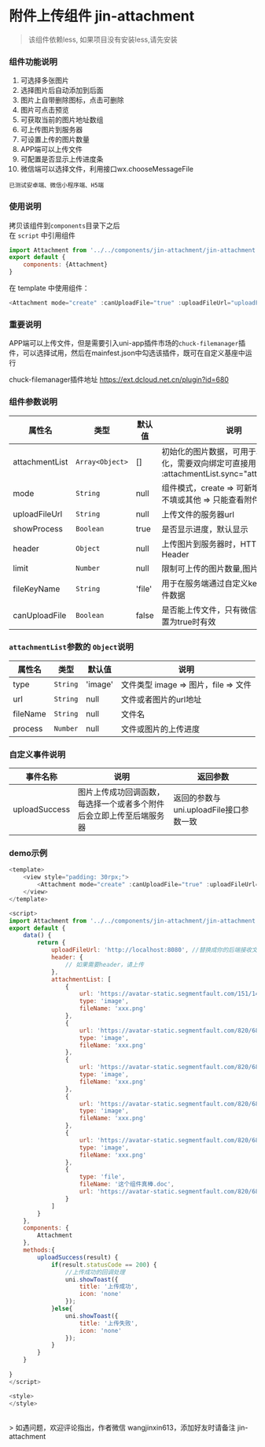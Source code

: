 # 附件上传组件 jin-attachment
> 该组件依赖less, 如果项目没有安装less,请先安装

### 组件功能说明
1. 可选择多张图片
2. 选择图片后自动添加到后面
3. 图片上自带删除图标，点击可删除
4. 图片可点击预览
5. 可获取当前的图片地址数组
6. 可上传图片到服务器
7. 可设置上传的图片数量
8. APP端可以上传文件
9. 可配置是否显示上传进度条
10. 微信端可以选择文件，利用接口wx.chooseMessageFile

`已测试安卓端、微信小程序端、H5端`

### 使用说明
拷贝该组件到`components`目录下之后  
在 `script` 中引用组件

``` javascript 
import Attachment from '../../components/jin-attachment/jin-attachment.vue';
export default {
    components: {Attachment}
}
```

在 template 中使用组件：  

``` javascript
<Attachment mode="create" :canUploadFile="true" :uploadFileUrl="uploadFileUrl" :heaer="header" :showProcess="true" :attachmentList.sync="attachmentList"></Attachment>
```

### 重要说明
APP端可以上传文件，但是需要引入uni-app插件市场的`chuck-filemanager`插件，可以选择试用，然后在mainfest.json中勾选该插件，既可在自定义基座中运行


 chuck-filemanager插件地址 https://ext.dcloud.net.cn/plugin?id=680

### 组件参数说明

属性名  | 类型| 默认值  | 说明|
--------- | --------|--------- | --------|
attachmentList | `Array<Object>` | []  | 初始化的图片数据，可用于单向数据初始化，需要双向绑定可直接用 :attachmentList.sync="attachmentList" |
mode  |  `String` | null | 组件模式，create => 可新增或编辑附件 不填或其他 => 只能查看附件 |
uploadFileUrl  | `String` | null | 上传文件的服务器url |
showProcess  | `Boolean` | true | 是否显示进度，默认显示 |
header  | `Object` | null | 上传图片到服务器时，HTTP 请求 Header |
limit  | `Number` | null | 限制可上传的图片数量,图片最大上传数量 |
fileKeyName  | `String` | 'file' | 用于在服务端通过自定义key值获取该文件数据|
canUploadFile | `Boolean` | false | 是否能上传文件，只有微信端和安卓版设置为true时有效

### `attachmentList`参数的 `Object`说明
属性名  | 类型| 默认值  | 说明|
--------- | --------|--------- | --------|
type | `String` | 'image'  | 文件类型 image => 图片，file => 文件
url | `String` | null  | 文件或者图片的url地址
fileName | `String` | null  | 文件名
process | `Number` | null  | 文件或图片的上传进度

### 自定义事件说明
事件名称  | 说明| 返回参数 |
--------- | --------|--------- |
uploadSuccess | 图片上传成功回调函数，每选择一个或者多个附件后会立即上传至后端服务器| 返回的参数与 uni.uploadFile接口参数一致 |


### demo示例

``` javascript
<template>
	<view style="padding: 30rpx;">
		<Attachment mode="create" :canUploadFile="true" :uploadFileUrl="uploadFileUrl" :heaer="header" :showProcess="true" :attachmentList.sync="attachmentList" @uploadSuccess="uploadSuccess"></Attachment>
	</view>
</template>

<script>
import Attachment from '../../components/jin-attachment/jin-attachment.vue';
export default {
	data() {
		return {
			uploadFileUrl: 'http://localhost:8080', //替换成你的后端接收文件地址
			header: {
				// 如果需要header，请上传
			},
			attachmentList: [
				{
					url: 'https://avatar-static.segmentfault.com/151/147/1511478734-593e62d4d3076_big64',
					type: 'image',
					fileName: 'xxx.png'
				},
				{
					url: 'https://avatar-static.segmentfault.com/820/689/820689728-59e9b54a71fdc_huge256',
					type: 'image',
					fileName: 'xxx.png'
				},
				{
					url: 'https://avatar-static.segmentfault.com/820/689/820689728-59e9b54a71fdc_huge256',
					type: 'image',
					fileName: 'xxx.png'
				},
				{
					url: 'https://avatar-static.segmentfault.com/820/689/820689728-59e9b54a71fdc_huge256',
					type: 'image',
					fileName: 'xxx.png'
				},
				{
					url: 'https://avatar-static.segmentfault.com/820/689/820689728-59e9b54a71fdc_huge256',
					type: 'image',
					fileName: 'xxx.png'
				},
				{
					type: 'file',
					fileName: '这个组件真棒.doc',
					url: 'https://avatar-static.segmentfault.com/820/689/820689728-59e9b54a71fdc_huge256'
				}
			]
		}
	},
	components: {
		Attachment
	},
	methods:{
		uploadSuccess(result) {
			if(result.statusCode == 200) {
				//上传成功的回调处理
				uni.showToast({
					title: '上传成功',
					icon: 'none'
				});
			}else{
				uni.showToast({
					title: '上传失败',
					icon: 'none'
				});
			}
		}
	}
	
}
</script>

<style>
</style>

```
<br>
> 如遇问题，欢迎评论指出，作者微信 wangjinxin613，添加好友时请备注 jin-attachment 